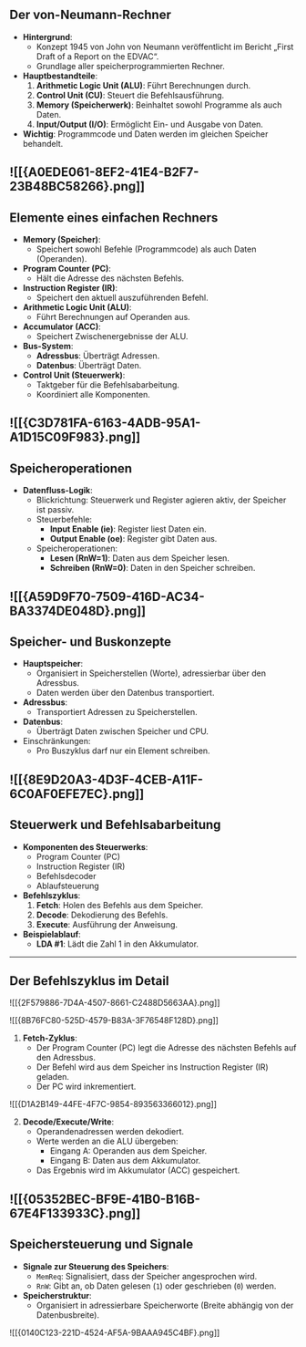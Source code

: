 ## Der von-Neumann-Rechner
- **Hintergrund**:
  - Konzept 1945 von John von Neumann veröffentlicht im Bericht „First Draft of a Report on the EDVAC“.
  - Grundlage aller speicherprogrammierten Rechner.
- **Hauptbestandteile**:
  1. **Arithmetic Logic Unit (ALU)**: Führt Berechnungen durch.
  2. **Control Unit (CU)**: Steuert die Befehlsausführung.
  3. **Memory (Speicherwerk)**: Beinhaltet sowohl Programme als auch Daten.
  4. **Input/Output (I/O)**: Ermöglicht Ein- und Ausgabe von Daten.
- **Wichtig**: Programmcode und Daten werden im gleichen Speicher behandelt.

![[{A0EDE061-8EF2-41E4-B2F7-23B48BC58266}.png]]
---

## Elemente eines einfachen Rechners
- **Memory (Speicher)**:
  - Speichert sowohl Befehle (Programmcode) als auch Daten (Operanden).
- **Program Counter (PC)**:
  - Hält die Adresse des nächsten Befehls.
- **Instruction Register (IR)**:
  - Speichert den aktuell auszuführenden Befehl.
- **Arithmetic Logic Unit (ALU)**:
  - Führt Berechnungen auf Operanden aus.
- **Accumulator (ACC)**:
  - Speichert Zwischenergebnisse der ALU.
- **Bus-System**:
  - **Adressbus**: Überträgt Adressen.
  - **Datenbus**: Überträgt Daten.
- **Control Unit (Steuerwerk)**:
  - Taktgeber für die Befehlsabarbeitung.
  - Koordiniert alle Komponenten.
  
![[{C3D781FA-6163-4ADB-95A1-A1D15C09F983}.png]]
---

## Speicheroperationen
- **Datenfluss-Logik**:
  - Blickrichtung: Steuerwerk und Register agieren aktiv, der Speicher ist passiv.
  - Steuerbefehle:
    - **Input Enable (ie)**: Register liest Daten ein.
    - **Output Enable (oe)**: Register gibt Daten aus.
  - Speicheroperationen:
    - **Lesen (RnW=1)**: Daten aus dem Speicher lesen.
    - **Schreiben (RnW=0)**: Daten in den Speicher schreiben.

![[{A59D9F70-7509-416D-AC34-BA3374DE048D}.png]]
---

## Speicher- und Buskonzepte
- **Hauptspeicher**:
  - Organisiert in Speicherstellen (Worte), adressierbar über den Adressbus.
  - Daten werden über den Datenbus transportiert.
- **Adressbus**:
  - Transportiert Adressen zu Speicherstellen.
- **Datenbus**:
  - Überträgt Daten zwischen Speicher und CPU.
- Einschränkungen:
  - Pro Buszyklus darf nur ein Element schreiben.

![[{8E9D20A3-4D3F-4CEB-A11F-6C0AF0EFE7EC}.png]]
---

## Steuerwerk und Befehlsabarbeitung
- **Komponenten des Steuerwerks**:
  - Program Counter (PC)
  - Instruction Register (IR)
  - Befehlsdecoder
  - Ablaufsteuerung
- **Befehlszyklus**:
  1. **Fetch**: Holen des Befehls aus dem Speicher.
  2. **Decode**: Dekodierung des Befehls.
  3. **Execute**: Ausführung der Anweisung.
- **Beispielablauf**:
  - **LDA #1**: Lädt die Zahl 1 in den Akkumulator.

---

## Der Befehlszyklus im Detail

![[{2F579886-7D4A-4507-8661-C2488D5663AA}.png]]

![[{8B76FC80-525D-4579-B83A-3F76548F128D}.png]]

1. **Fetch-Zyklus**:
   - Der Program Counter (PC) legt die Adresse des nächsten Befehls auf den Adressbus.
   - Der Befehl wird aus dem Speicher ins Instruction Register (IR) geladen.
   - Der PC wird inkrementiert.

![[{D1A2B149-44FE-4F7C-9854-893563366012}.png]]

2. **Decode/Execute/Write**:
   - Operandenadressen werden dekodiert.
   - Werte werden an die ALU übergeben:
     - Eingang A: Operanden aus dem Speicher.
     - Eingang B: Daten aus dem Akkumulator.
   - Das Ergebnis wird im Akkumulator (ACC) gespeichert.

![[{05352BEC-BF9E-41B0-B16B-67E4F133933C}.png]]
---

## Speichersteuerung und Signale
- **Signale zur Steuerung des Speichers**:
  - `MemReq`: Signalisiert, dass der Speicher angesprochen wird.
  - `RnW`: Gibt an, ob Daten gelesen (`1`) oder geschrieben (`0`) werden.
- **Speicherstruktur**:
  - Organisiert in adressierbare Speicherworte (Breite abhängig von der Datenbusbreite).

![[{0140C123-221D-4524-AF5A-9BAAA945C4BF}.png]]